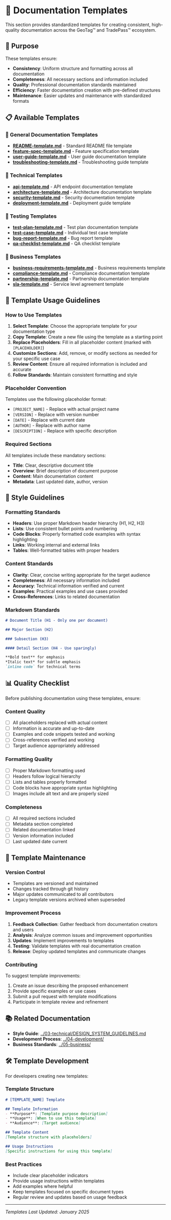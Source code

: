 # 📄 Documentation Templates

This section provides standardized templates for creating consistent, high-quality documentation across the GeoTag™ and TradePass™ ecosystem.

## 🎯 Purpose

These templates ensure:
- **Consistency**: Uniform structure and formatting across all documentation
- **Completeness**: All necessary sections and information included
- **Quality**: Professional documentation standards maintained
- **Efficiency**: Faster documentation creation with pre-defined structures
- **Maintenance**: Easier updates and maintenance with standardized formats

## 📋 Available Templates

### **📖 General Documentation Templates**
- **[README-template.md](./README-template.md)** - Standard README file template
- **[feature-spec-template.md](./feature-spec-template.md)** - Feature specification template
- **[user-guide-template.md](./user-guide-template.md)** - User guide documentation template
- **[troubleshooting-template.md](./troubleshooting-template.md)** - Troubleshooting guide template

### **🔧 Technical Templates**
- **[api-template.md](./api-template.md)** - API endpoint documentation template
- **[architecture-template.md](./architecture-template.md)** - Architecture documentation template
- **[security-template.md](./security-template.md)** - Security documentation template
- **[deployment-template.md](./deployment-template.md)** - Deployment guide template

### **🧪 Testing Templates**
- **[test-plan-template.md](./test-plan-template.md)** - Test plan documentation template
- **[test-case-template.md](./test-case-template.md)** - Individual test case template
- **[bug-report-template.md](./bug-report-template.md)** - Bug report template
- **[qa-checklist-template.md](./qa-checklist-template.md)** - QA checklist template

### **💼 Business Templates**
- **[business-requirements-template.md](./business-requirements-template.md)** - Business requirements template
- **[compliance-template.md](./compliance-template.md)** - Compliance documentation template
- **[partnership-template.md](./partnership-template.md)** - Partnership documentation template
- **[sla-template.md](./sla-template.md)** - Service level agreement template

## 📝 Template Usage Guidelines

### **How to Use Templates**

1. **Select Template**: Choose the appropriate template for your documentation type
2. **Copy Template**: Create a new file using the template as a starting point
3. **Replace Placeholders**: Fill in all placeholder content (marked with `[PLACEHOLDER]`)
4. **Customize Sections**: Add, remove, or modify sections as needed for your specific use case
5. **Review Content**: Ensure all required information is included and accurate
6. **Follow Standards**: Maintain consistent formatting and style

### **Placeholder Convention**
Templates use the following placeholder format:
- `[PROJECT_NAME]` - Replace with actual project name
- `[VERSION]` - Replace with version number
- `[DATE]` - Replace with current date
- `[AUTHOR]` - Replace with author name
- `[DESCRIPTION]` - Replace with specific description

### **Required Sections**
All templates include these mandatory sections:
- **Title**: Clear, descriptive document title
- **Overview**: Brief description of document purpose
- **Content**: Main documentation content
- **Metadata**: Last updated date, author, version

## 🎨 Style Guidelines

### **Formatting Standards**
- **Headers**: Use proper Markdown header hierarchy (H1, H2, H3)
- **Lists**: Use consistent bullet points and numbering
- **Code Blocks**: Properly formatted code examples with syntax highlighting
- **Links**: Working internal and external links
- **Tables**: Well-formatted tables with proper headers

### **Content Standards**
- **Clarity**: Clear, concise writing appropriate for the target audience
- **Completeness**: All necessary information included
- **Accuracy**: Technical information verified and current
- **Examples**: Practical examples and use cases provided
- **Cross-References**: Links to related documentation

### **Markdown Standards**
```markdown
# Document Title (H1 - Only one per document)

## Major Section (H2)

### Subsection (H3)

#### Detail Section (H4 - Use sparingly)

**Bold text** for emphasis
*Italic text* for subtle emphasis
`inline code` for technical terms
```

## 📊 Quality Checklist

Before publishing documentation using these templates, ensure:

### **Content Quality**
- [ ] All placeholders replaced with actual content
- [ ] Information is accurate and up-to-date
- [ ] Examples and code snippets tested and working
- [ ] Cross-references verified and working
- [ ] Target audience appropriately addressed

### **Formatting Quality**
- [ ] Proper Markdown formatting used
- [ ] Headers follow logical hierarchy
- [ ] Lists and tables properly formatted
- [ ] Code blocks have appropriate syntax highlighting
- [ ] Images include alt text and are properly sized

### **Completeness**
- [ ] All required sections included
- [ ] Metadata section completed
- [ ] Related documentation linked
- [ ] Version information included
- [ ] Last updated date current

## 🔄 Template Maintenance

### **Version Control**
- Templates are versioned and maintained
- Changes tracked through git history
- Major updates communicated to all contributors
- Legacy template versions archived when superseded

### **Improvement Process**
1. **Feedback Collection**: Gather feedback from documentation creators and users
2. **Analysis**: Analyze common issues and improvement opportunities
3. **Updates**: Implement improvements to templates
4. **Testing**: Validate templates with real documentation creation
5. **Release**: Deploy updated templates and communicate changes

### **Contributing**
To suggest template improvements:
1. Create an issue describing the proposed enhancement
2. Provide specific examples or use cases
3. Submit a pull request with template modifications
4. Participate in template review and refinement

## 📚 Related Documentation

- **Style Guide**: [../03-technical/DESIGN_SYSTEM_GUIDELINES.md](../03-technical/DESIGN_SYSTEM_GUIDELINES.md)
- **Development Process**: [../04-development/](../04-development/)
- **Business Standards**: [../05-business/](../05-business/)

## 🛠️ Template Development

For developers creating new templates:

### **Template Structure**
```markdown
# [TEMPLATE_NAME] Template

## Template Information
- **Purpose**: [Template purpose description]
- **Usage**: [When to use this template]
- **Audience**: [Target audience]

## Template Content
[Template structure with placeholders]

## Usage Instructions
[Specific instructions for using this template]
```

### **Best Practices**
- Include clear placeholder indicators
- Provide usage instructions within templates
- Add examples where helpful
- Keep templates focused on specific document types
- Regular review and updates based on usage feedback

---

*Templates Last Updated: January 2025*